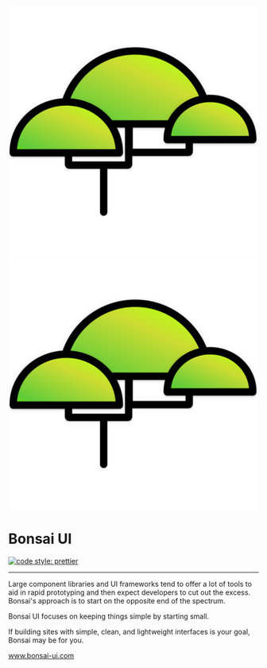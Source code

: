 ![Bonsai](./public/logo.svg)
<img src="./public/logo.svg">

<h1>
Bonsai UI
</h1>

<p>
  <a href="#badge">
    <img alt="code style: prettier" src="https://img.shields.io/badge/code_style-prettier-ff69b4.svg?style=flat-square">
  </a>
</p>

<hr/>

Large component libraries and UI frameworks tend to offer a lot of tools to aid in rapid prototyping and then expect developers to cut out the excess. Bonsai's approach is to start on the opposite end of the spectrum.

Bonsai UI focuses on keeping things simple by starting small.

If building sites with simple, clean, and lightweight interfaces is your goal, Bonsai may be for you.

www.bonsai-ui.com
